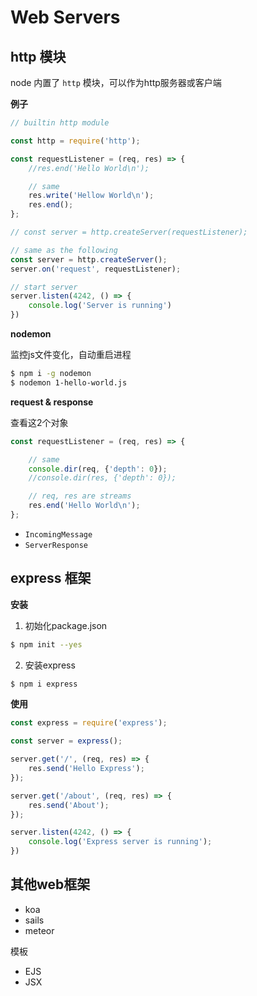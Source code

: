 Web Servers
===========

## http 模块

node 内置了 `http` 模块，可以作为http服务器或客户端

**例子**

```js
// builtin http module

const http = require('http');

const requestListener = (req, res) => {
    //res.end('Hello World\n');

    // same
    res.write('Hellow World\n');
    res.end();
};

// const server = http.createServer(requestListener);

// same as the following
const server = http.createServer();
server.on('request', requestListener);

// start server
server.listen(4242, () => {
    console.log('Server is running')
})

```

**nodemon**

监控js文件变化，自动重启进程

```sh
$ npm i -g nodemon
$ nodemon 1-hello-world.js
```

**request & response**

查看这2个对象

```js
const requestListener = (req, res) => {

    // same
    console.dir(req, {'depth': 0});
    //console.dir(res, {'depth': 0});

    // req, res are streams
    res.end('Hello World\n');
};
```

- `IncomingMessage`
- `ServerResponse`

## express 框架

**安装**

1. 初始化package.json

```sh
$ npm init --yes
```

2. 安装express

```sh
$ npm i express
```

**使用**

```js
const express = require('express');

const server = express();

server.get('/', (req, res) => {
    res.send('Hello Express');
});

server.get('/about', (req, res) => {
    res.send('About');
});

server.listen(4242, () => {
    console.log('Express server is running');
})
```

## 其他web框架


- koa
- sails
- meteor


模板

- EJS
- JSX
